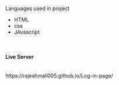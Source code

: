 Languages used in project
<br>
* HTML
* css
* JAvascript
<br>
<h4>Live Server</h4>
<br>
https://rajeshmali005.github.io/Log-in-page/
